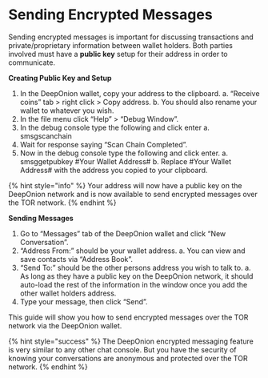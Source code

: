 # Sending Encrypted Messages

Sending encrypted messages is important for discussing transactions and private/proprietary information between wallet holders. Both parties involved must have a **public key** setup for their address in order to communicate.  
  
**Creating Public Key and Setup**

1. In the DeepOnion wallet, copy your address to the clipboard. a. “Receive coins” tab &gt; right click &gt; Copy address. b. You should also rename your wallet to whatever you wish.
2. In the file menu click “Help” &gt; “Debug Window”.
3. In the debug console type the following and click enter a. smsgscanchain
4. Wait for response saying “Scan Chain Completed”.
5. Now in the debug console type the following and click enter. a. smsggetpubkey \#Your Wallet Address\# b. Replace \#Your Wallet Address\# with the address you copied to your clipboard.

{% hint style="info" %}
Your address will now have a public key on the DeepOnion network and is now available to send encrypted messages over the TOR network.
{% endhint %}

**Sending Messages**

1. Go to “Messages” tab of the DeepOnion wallet and click “New Conversation”.
2. “Address From:” should be your wallet address. a. You can view and save contacts via “Address Book”.
3. “Send To:” should be the other persons address you wish to talk to. a. As long as they have a public key on the DeepOnion network, it should auto-load the rest of the information in the window once you add the other wallet holders address.
4. Type your message, then click “Send”.

This guide will show you how to send encrypted messages over the TOR network via the DeepOnion wallet.

{% hint style="success" %}
The DeepOnion encrypted messaging feature is very similar to any other chat console. But you have the security of knowing your conversations are anonymous and protected over the TOR network.
{% endhint %}

